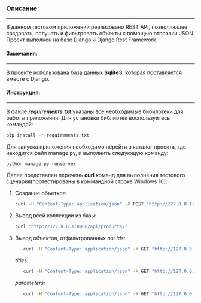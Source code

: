 ### Описание:
---
В данном тестовом приложении реализовано REST API, позволяющее создавать, получать и фильтровать объекты с помощью отправки JSON.
Проект выполнен на базе Django и Django Rest Framework.
   
#### Замечания:
---
В проекте использована база данных **Sqlite3**, которая поставляется вместе с Django.

#### Инструкция:
---
В файле ***requirements.txt*** указаны все необходимые бибилотеки для работы приложения.
Для установки библиотек воспользуйтесь командой:
```sh
pip install -r requirements.txt
```
Для запуска приложения необходимо перейти в каталог проекта, где находится файл manage.py, и выполнить следующую команду:
```sh
python manage.py runserver
```
Далее представлен перечень **curl** команд для выполнения тестового сценария(протестированы в коммандной строке Windows 10):
1. Создание объетков:
    ```sh
    curl -H "Content-Type: application/json" -X POST "http://127.0.0.1:8000/api/products/" -d "{"""products""": [{"""title""": """value""", """description""": """value""", """parameters""": {"""parameter""": """value"""}},{"""title""": """value2""", """description""": """value2""", """parameters""": {"""parameter1""": """value1""", """parameter2""": """value2"""}}]}"
    ```
2. Вывод всей коллекции из базы:
    ```sh
    curl "http://127.0.0.1:8000/api/products/"
    ```
3. Вывод объектов, отфильтрованных по:
    *ids:*
    ```sh
       curl -H "Content-Type: application/json" -X GET "http://127.0.0.1:8000/api/products/" -d "{"""ids""":["""5""","""20""","""47"""]}"
    ```
    *titles:*
    ```sh
       curl -H "Content-Type: application/json" -X GET "http://127.0.0.1:8000/api/products/" -d "{"""titles""":["""title1""","""title2"""]}"
    ```
    *parameters:*
    ```sh
       curl -H "Content-Type: application/json" -X GET "http://127.0.0.1:8000/api/products/" -d "{"""parameters""": {"""parameter1""": """value1""", """parameter2""": """value2"""}}"
    ```